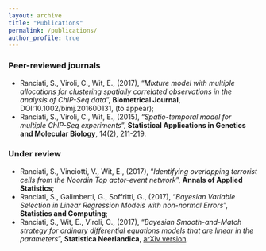```yaml
---
layout: archive
title: "Publications"
permalink: /publications/
author_profile: true
---
```


### Peer-reviewed journals

* Ranciati, S., Viroli, C., Wit, E., (2017), “*Mixture model with multiple allocations for clustering spatially correlated observations in the analysis of ChIP-Seq data*”, **Biometrical Journal**, DOI:10.1002/bimj.201600131, (to appear);
* Ranciati, S., Viroli, C., Wit, E., (2015), “*Spatio-temporal model for multiple ChIP-Seq experiments*”, **Statistical Applications in Genetics and Molecular Biology**, 14(2), 211-219.


### Under review

* Ranciati, S., Vinciotti, V., Wit, E., (2017), “*Identifying overlapping terrorist cells from the Noordin Top actor-event network*”, **Annals of Applied Statistics**;
* Ranciati, S., Galimberti, G., Soffritti, G., (2017), “*Bayesian Variable Selection in Linear Regression Models with non-normal Errors*”, **Statistics and Computing**;
* Ranciati, S., Wit, E., Viroli, C., (2017), “*Bayesian Smooth-and-Match strategy for ordinary differential equations models that are linear in the parameters*”, **Statistica Neerlandica**, [arXiv version](https://arxiv.org/abs/1604.02318).
